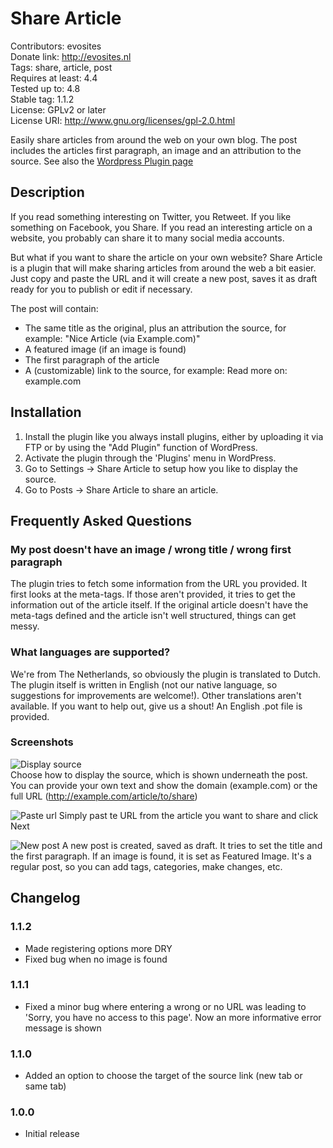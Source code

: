 # Share Article
Contributors: evosites  
Donate link: http://evosites.nl  
Tags: share, article, post  
Requires at least: 4.4  
Tested up to: 4.8  
Stable tag: 1.1.2  
License: GPLv2 or later  
License URI: http://www.gnu.org/licenses/gpl-2.0.html  

Easily share articles from around the web on your own blog. The post includes the articles first paragraph, an image and an attribution to the source. See also the [Wordpress Plugin page](https://wordpress.org/plugins/share-article/)

## Description

If you read something interesting on Twitter, you Retweet. If you like something on Facebook, you Share. If you read an interesting article on a website, you probably can share it to many social media accounts.

But what if you want to share the article on your own website? Share Article is a plugin that will make sharing articles from around the web a bit easier. Just copy and paste the URL and it will create a new post, saves it as draft ready for you to publish or edit if necessary.

The post will contain:

* The same title as the original, plus an attribution the source, for example: "Nice Article (via Example.com)"
* A featured image (if an image is found)
* The first paragraph of the article
* A (customizable) link to the source, for example: Read more on: example.com

## Installation

1. Install the plugin like you always install plugins, either by uploading it via FTP or by using the "Add Plugin" function of WordPress.
2. Activate the plugin through the 'Plugins' menu in WordPress.
3. Go to Settings -> Share Article to setup how you like to display the source.
4. Go to Posts -> Share Article to share an article.

## Frequently Asked Questions

### My post doesn't have an image / wrong title / wrong first paragraph

The plugin tries to fetch some information from the URL you provided. It first looks at the meta-tags. If those aren't provided, it tries to get the information out of the article itself. If the original article doesn't have the meta-tags defined and the article isn't well structured, things can get messy.

### What languages are supported?

We're from The Netherlands, so obviously the plugin is translated to Dutch. The plugin itself is written in English (not our native language, so suggestions for improvements are welcome!). Other translations aren't available. If you want to help out, give us a shout! An English .pot file is provided.

### Screenshots

![Display source](assets/screenshot-1.png)  
Choose how to display the source, which is shown underneath the post. You can provide your own text and show the domain (example.com) or the full URL (http://example.com/article/to/share)

![Paste url](assets/screenshot-2.png)
Simply past te URL from the article you want to share and click Next

![New post](assets/screenshot-3.png)
A new post is created, saved as draft. It tries to set the title and the first paragraph. If an image is found, it is set as Featured Image. It's a regular post, so you can add tags, categories, make changes, etc.

## Changelog

### 1.1.2

* Made registering options more DRY
* Fixed bug when no image is found

### 1.1.1

* Fixed a minor bug where entering a wrong or no URL was leading to 'Sorry, you have no access to this page'. Now an more informative error message is shown

### 1.1.0

* Added an option to choose the target of the source link (new tab or same tab)

### 1.0.0

* Initial release